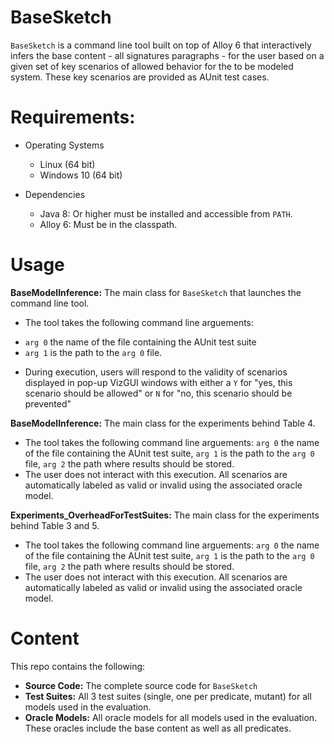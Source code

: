 # BaseSketch

`BaseSketch` is a command line tool built on top of Alloy 6 that interactively infers the base content - all signatures paragraphs - for the user based on a given set of key scenarios of allowed behavior for the to be modeled system. These key scenarios are provided as AUnit test cases.

# Requirements:

* Operating Systems
  - Linux (64 bit)
  - Windows 10 (64 bit)

* Dependencies
  - Java 8: Or higher must be installed and accessible from `PATH`.
  - Alloy 6: Must be in the classpath.

# Usage
**BaseModelInference:** The main class for `BaseSketch` that launches the command line tool.
* The tool takes the following command line arguements:
 - `arg 0` the name of the file containing the AUnit test suite
 - `arg 1` is the path to the `arg 0` file.
* During execution, users will respond to the validity of scenarios displayed in pop-up VizGUI windows with either a `Y` for "yes, this scenario should be allowed" or `N` for "no, this scenario should be prevented"
  
**BaseModelInference:** The main class for the experiments behind Table 4.
 - The tool takes the following command line arguements: `arg 0` the name of the file containing the AUnit test suite, `arg 1` is the path to the `arg 0` file, `arg 2` the path where results should be stored.
 - The user does not interact with this execution. All scenarios are automatically labeled as valid or invalid using the associated oracle model.
  
**Experiments_OverheadForTestSuites:** The main class for the experiments behind Table 3 and 5.
 - The tool takes the following command line arguements: `arg 0` the name of the file containing the AUnit test suite, `arg 1` is the path to the `arg 0` file, `arg 2` the path where results should be stored.
 - The user does not interact with this execution. All scenarios are automatically labeled as valid or invalid using the associated oracle model.

# Content
This repo contains the following:
* **Source Code:** The complete source code for `BaseSketch`
* **Test Suites:** All 3 test suites (single, one per predicate, mutant) for all models used in the evaluation.
* **Oracle Models:** All oracle models for all models used in the evaluation. These oracles include the base content as well as all predicates.
